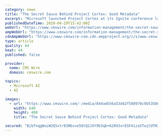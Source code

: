 ```yaml
---
category: news
title: "The Secret Sauce Behind Project Cortex: Good Metadata"
excerpt: "Microsoft launched Project Cortex at its Ignite conference last November. It introduced the new service as a means to leverage all of the information stored in the various cloud systems (principally Microsoft 365) through Graph APIs and the application of AI techniques."
publishedDateTime: 2020-04-29T15:42:00Z
webUrl: "https://www.cmswire.com/information-management/the-secret-sauce-behind-project-cortex-good-metadata/"
ampWebUrl: "https://www.cmswire.com/information-management/the-secret-sauce-behind-project-cortex-good-metadata/amp/"
cdnAmpWebUrl: "https://www-cmswire-com.cdn.ampproject.org/c/s/www.cmswire.com/information-management/the-secret-sauce-behind-project-cortex-good-metadata/amp/"
type: article
quality: 44
heat: 44
published: false

provider:
  name: CMS Wire
  domain: cmswire.com

topics:
  - Microsoft AI
  - AI

images:
  - url: "https://www.cmswire.com/-/media/844a4b56a53d42f580970c9b535081e1.ashx?mw=1024"
    width: 640
    height: 480
    title: "The Secret Sauce Behind Project Cortex: Good Metadata"

secured: "BjbfnqgWuiW2QSvtr83N6sve5QtQ2JXY9b3qb+62893xrEGF4izaSTwjCUTH3G2X5/o+hIS8t+MWzM5Xyz7sSnMtTywfI9ba1THzvK8HSZ6eX/utb1HhxW7Jog76w6pMqXOYbtzm+CZHqo0asBTS7lvIFw6Ya0ynE5MmHr90Q+lKtOUrNsSEpHjLZNXb2jvVfccWNctBT0GCGOlzCvkyxuKbXRrmBaA3hm5lfKloO+3y8F+iWYb1S+L7f6uob4eNHThR+DCg8X/x0BjUdyKd9aaBKGkyga3E2JZRBot972la4CkPZREo2tDgI93qdp3+adNQ4ocwrh4tYVFtLpQLkwDJ5E4a/OIXwMLqGMfII3jn0ufxqEOLzBVJHKKim7ElLVJf4AjfgDK3NrCAPgCzXaIsltcv2fFyHXiQoW9QZ0246J9sjg0ZuPCxknlI92RMrCQf9vAJv4VgX2fTgFA+E4mauA33+aZ0Mwf0t0fniUE=;w77w+SB88Dfuipgcp6E90g=="
---
```



